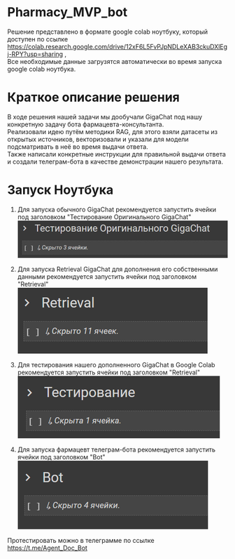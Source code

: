 # Pharmacy_MVP_bot
Решение представлено в формате google colab ноутбуку, который доступен по ссылке https://colab.research.google.com/drive/12xF6L5FvPJpNDLeXAB3ckuDXlEgj-RPY?usp=sharing , <br>
Все необходимые данные загрузятся автоматически во время запуска google colab ноутбука.<br>

# Краткое описание решения
В ходе решения нашей задачи мы дообучали GigaChat под нашу конкретную задачу бота фармацевта-консультанта.<br>
Реализовали идею путём методики RAG, для этого взяли датасеты из открытых источников, векторизовали и указали для модели подсматривать в неё во время выдачи ответа.<br>
Также написали конкретные инструкции для правильной выдачи ответа и создали телеграм-бота в качестве демонстрации нашего результата. <br>

# Запуск Ноутбука
1. Для запуска обычного GigaChat рекомендуется запустить ячейки под заголовком "Тестирование Оригинального GigaChat" <br>
![Step 1](Images/2.png)

2. Для запуска Retrieval GigaChat для дополнения его собственными данными рекомендуется запустить ячейки под заголовком "Retrieval" <br>
![Step 2](Images/1.png)

3. Для тестирования нашего дополненного GigaChat в Google Colab рекомендуется запустить ячейки под заголовком "Retrieval" <br>
![Step 2](Images/3.png)

2. Для запуска фармацевт телеграм-бота рекомендуется запустить ячейки под заголовком "Bot" <br>
![Step 2](Images/4.png) <br>

Протестировать можно в телеграмме по ссылке https://t.me/Agent_Doc_Bot <br>
